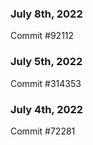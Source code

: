 ### July 8th, 2022

Commit #92112

### July 5th, 2022

Commit #314353


### July 4th, 2022

Commit #72281
